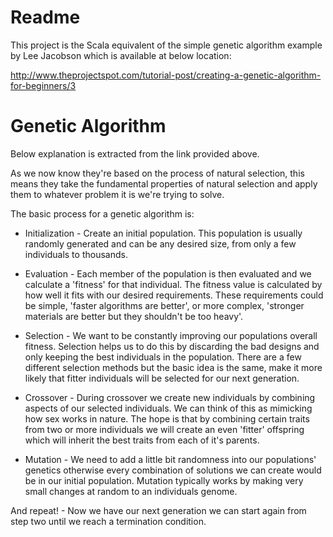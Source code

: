 
Readme
======

This project is the Scala equivalent of the simple genetic algorithm example by Lee Jacobson
which is available at below location:

http://www.theprojectspot.com/tutorial-post/creating-a-genetic-algorithm-for-beginners/3


Genetic Algorithm 
=================
Below explanation is extracted from the link provided above.

As we now know they're based on the process of natural selection, this means they take the fundamental properties of natural selection and apply them to whatever problem it is we're trying to solve.

The basic process for a genetic algorithm is:
- Initialization - Create an initial population. This population is usually randomly generated and can be 
any desired size, from only a few individuals to thousands.

- Evaluation - Each member of the population is then evaluated and we calculate a 'fitness' for that 
individual. The fitness value is calculated by how well it fits with our desired requirements. These 
requirements could be simple, 'faster algorithms are better', or more complex, 'stronger materials are 
better but they shouldn't be too heavy'.

- Selection - We want to be constantly improving our populations overall fitness. Selection helps us to 
do this by discarding the bad designs and only keeping the best individuals in the population.  There 
are a few different selection methods but the basic idea is the same, make it more likely that fitter 
individuals will be selected for our next generation.

- Crossover - During crossover we create new individuals by combining aspects of our selected individuals. 
We can think of this as mimicking how sex works in nature. The hope is that by combining certain traits 
from two or more individuals we will create an even 'fitter' offspring which will inherit the best traits 
from each of it's parents.

- Mutation - We need to add a little bit randomness into our populations' genetics otherwise every 
combination of solutions we can create would be in our initial population. Mutation typically works 
by making very small changes at random to an individuals genome.

And repeat! - Now we have our next generation we can start again from step two until we reach a 
termination condition.